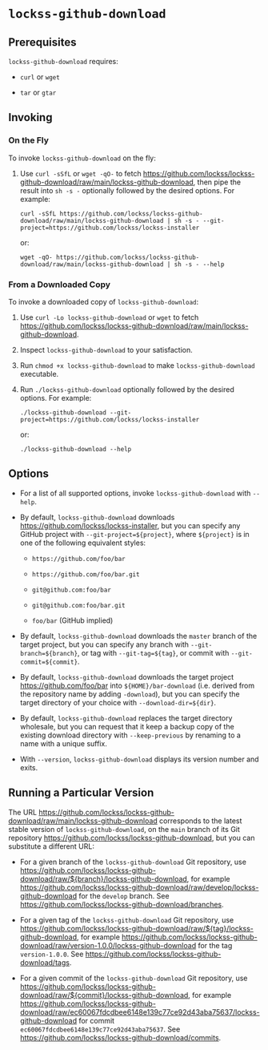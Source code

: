 # `lockss-github-download`

## Prerequisites

`lockss-github-download` requires:

*   `curl` or `wget`

*   `tar` or `gtar`

## Invoking

### On the Fly

To invoke `lockss-github-download` on the fly:

1.  Use `curl -sSfL` or `wget -qO-` to fetch <https://github.com/lockss/lockss-github-download/raw/main/lockss-github-download>, then pipe the result into `sh -s -` optionally followed by the desired options. For example:

    ```shell
    curl -sSfL https://github.com/lockss/lockss-github-download/raw/main/lockss-github-download | sh -s - --git-project=https://github.com/lockss/lockss-installer
    ```

    or:

    ```shell
    wget -qO- https://github.com/lockss/lockss-github-download/raw/main/lockss-github-download | sh -s - --help
    ```

### From a Downloaded Copy

To invoke a downloaded copy of `lockss-github-download`:

1.  Use `curl -Lo lockss-github-download` or `wget` to fetch <https://github.com/lockss/lockss-github-download/raw/main/lockss-github-download>.

2.  Inspect `lockss-github-download` to your satisfaction.

3.  Run `chmod +x lockss-github-download` to make `lockss-github-download` executable.

4.  Run `./lockss-github-download` optionally followed by the desired options. For example:

    ```shell
    ./lockss-github-download --git-project=https://github.com/lockss/lockss-installer
    ```

    or:

    ```shell
    ./lockss-github-download --help
    ```

## Options

*   For a list of all supported options, invoke `lockss-github-download` with `--help`.

*   By default, `lockss-github-download` downloads <https://github.com/lockss/lockss-installer>, but you can specify any GitHub project with `--git-project=${project}`, where `${project}` is in one of the following equivalent styles:

    *   `https://github.com/foo/bar`

    *   `https://github.com/foo/bar.git`

    *   `git@github.com:foo/bar`

    *   `git@github.com:foo/bar.git`

    *   `foo/bar` (GitHub implied)

*   By default, `lockss-github-download` downloads the `master` branch of the target project, but you can specify any branch with `--git-branch=${branch}`, or tag with `--git-tag=${tag}`, or commit with `--git-commit=${commit}`.

*   By default, `lockss-github-download` downloads the target project <https://github.com/foo/bar> into `${HOME}/bar-download` (i.e. derived from the repository name by adding `-download`), but you can specify the target directory of your choice with `--download-dir=${dir}`.

*   By default, `lockss-github-download` replaces the target directory wholesale, but you can request that it keep a backup copy of the existing download directory with `--keep-previous` by renaming to a name with a unique suffix.

*   With `--version`, `lockss-github-download` displays its version number and exits.

## Running a Particular Version

The URL <https://github.com/lockss/lockss-github-download/raw/main/lockss-github-download> corresponds to the latest stable  version of `lockss-github-download`, on the `main` branch of its Git repository <https://github.com/lockss/lockss-github-download>, but you can substitute a different URL:

*   For a given branch of the `lockss-github-download` Git repository, use <https://github.com/lockss/lockss-github-download/raw/${branch}/lockss-github-download>, for example <https://github.com/lockss/lockss-github-download/raw/develop/lockss-github-download> for the `develop` branch. See <https://github.com/lockss/lockss-github-download/branches>.

*   For a given tag of the `lockss-github-download` Git repository, use <https://github.com/lockss/lockss-github-download/raw/${tag}/lockss-github-download>, for example <https://github.com/lockss/lockss-github-download/raw/version-1.0.0/lockss-github-download> for the tag `version-1.0.0`. See <https://github.com/lockss/lockss-github-download/tags>.

*   For a given commit of the `lockss-github-download` Git repository, use <https://github.com/lockss/lockss-github-download/raw/${commit}/lockss-github-download>, for example <https://github.com/lockss/lockss-github-download/raw/ec60067fdcdbee6148e139c77ce92d43aba75637/lockss-github-download> for commit `ec60067fdcdbee6148e139c77ce92d43aba75637`. See <https://github.com/lockss/lockss-github-download/commits>.
